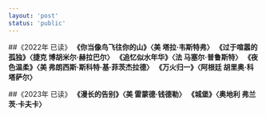 ```yaml
---
layout: 'post'
status: 'public'
---
```

##《2022年 已读》
**《你当像鸟飞往你的山》〈美 塔拉·韦斯特弗〉**
**《过于喧嚣的孤独》〈捷克 博胡米尔·赫拉巴尔〉**
**《追忆似水年华》〈法 马塞尔·普鲁斯特〉**
**《夜色温柔》〈美 弗朗西斯·斯科特·基·菲茨杰拉德〉**
**《万火归一》〈阿根廷 胡里奥·科塔萨尔〉**

##《2023年 已读》
**《漫长的告别》〈美 雷蒙德·钱德勒〉**
**《城堡》〈奥地利 弗兰茨·卡夫卡〉**



